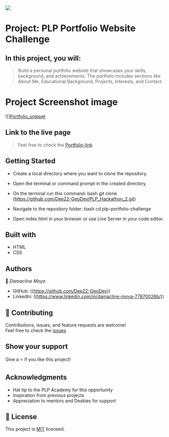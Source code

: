 ![](https://img.shields.io/badge/PLP%20Academy-Portfolio%20Challenge-blueviolet)

# Project: PLP Portfolio Website Challenge

## In this project, you will:

> Build a personal portfolio website that showcases your skills, background, and achievements. The portfolio includes sections like About Me, Educational Background, Projects, Interests, and Contact.

# Project Screenshot image
![][Portfolio_snippet](https://github.com/user-attachments/assets/e1e40624-49c1-4ee1-bfb1-2f26bffd8b00)


## Link to the live page

> Feel free to check the [Portfolio-link]((https://magnificent-sunshine-24a3e6.netlify.app/))

## Getting Started

- Create a local directory where you want to clone the repository.

- Open the terminal or command prompt in the created directory.

- On the terminal run this command:
  bash
  git clone (https://github.com/Dee22-GeoDev/PLP_Hackathon_2.git)
  

- Navigate to the repository folder:
  bash
  cd plp-portfolio-challenge
  

- Open index.html in your browser or use Live Server in your code editor.

## Built with

- HTML  
- CSS  

## Authors

👤 *Damacline Moya*

- GitHub: ((https://github.com/Dee22-GeoDev))  
- LinkedIn: ((https://www.linkedin.com/in/damacline-moya-77870026b/))

## 🤝 Contributing

Contributions, issues, and feature requests are welcome!  
Feel free to check the [issues](https://github.com/Dee22-Geodev/plp-portfolio-challenge/issues)

## Show your support

Give a ⭐️ if you like this project!

## Acknowledgments

- Hat tip to the PLP Academy for this opportunity  
- Inspiration from previous projects  
- Appreciation to mentors and Deskies for support

## 📝 License

This project is [MIT](./LICENSE) licensed.
